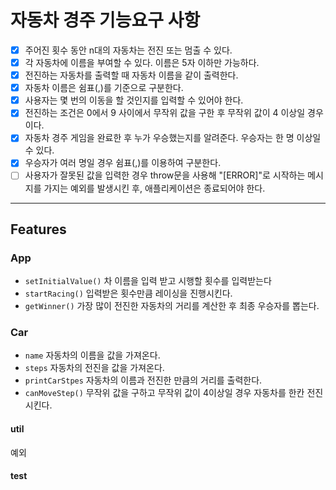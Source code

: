 # 자동차 경주 기능요구 사항

- [x] 주어진 횟수 동안 n대의 자동차는 전진 또는 멈출 수 있다.
- [x] 각 자동차에 이름을 부여할 수 있다. 이름은 5자 이하만 가능하다.
- [x] 전진하는 자동차를 출력할 때 자동차 이름을 같이 출력한다.
- [x] 자동차 이름은 쉼표(,)를 기준으로 구분한다.
- [x] 사용자는 몇 번의 이동을 할 것인지를 입력할 수 있어야 한다.
- [x] 전진하는 조건은 0에서 9 사이에서 무작위 값을 구한 후 무작위 값이 4 이상일 경우이다.
- [x] 자동차 경주 게임을 완료한 후 누가 우승했는지를 알려준다. 우승자는 한 명 이상일 수 있다.
- [x] 우승자가 여러 명일 경우 쉼표(,)를 이용하여 구분한다.
- [ ] 사용자가 잘못된 값을 입력한 경우 throw문을 사용해 "[ERROR]"로 시작하는 메시지를 가지는 예외를 발생시킨 후, 애플리케이션은 종료되어야 한다.

---

## Features

### App

- `setInitialValue()`
  차 이름을 입력 받고 시행할 횟수를 입력받는다
- `startRacing()`
  입력받은 횟수만큼 레이싱을 진행시킨다.
- `getWinner()`
  가장 많이 전진한 자동차의 거리를 계산한 후 최종 우승자를 뽑는다.

### Car

- `name`
  자동차의 이름을 값을 가져온다.
- `steps`
  자동차의 전진을 값을 가져온다.
- `printCarStpes`
  자동차의 이름과 전진한 만큼의 거리를 출력한다.
- `canMoveStep()`
  무작위 값을 구하고 무작위 값이 4이상일 경우 자동차를 한칸 전진시킨다.

#### util

예외

#### test
